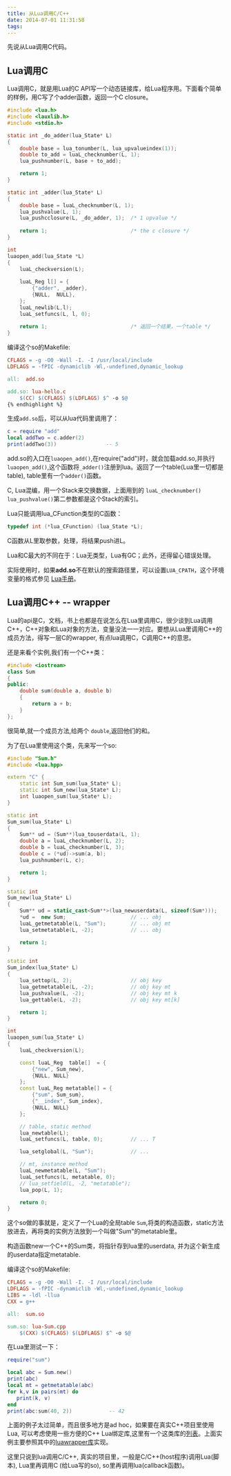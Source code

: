 ```yaml
---
title: 从Lua调用C/C++
date: 2014-07-01 11:31:58
tags:
---
```


先说从Lua调用C代码。

## Lua调用C

Lua调用C，就是用Lua的C API写一个动态链接库，给Lua程序用。下面看个简单的样例，用C写了个adder函数，返回一个C closure。

```C
#include <lua.h>
#include <lauxlib.h>
#include <stdio.h>

static int _do_adder(lua_State* L)
{
    double base = lua_tonumber(L, lua_upvalueindex(1));
    double to_add = luaL_checknumber(L, 1);
    lua_pushnumber(L, base + to_add);

    return 1;
}

static int _adder(lua_State* L)
{
    double base = luaL_checknumber(L, 1);
    lua_pushvalue(L, 1);
    lua_pushcclosure(L, _do_adder, 1);  /* 1 upvalue */
    
    return 1;                           /* the c closure */
}

int
luaopen_add(lua_State *L)
{
    luaL_checkversion(L);
    
    luaL_Reg l[] = {
        {"adder", _adder},
        {NULL,  NULL},
    };
    luaL_newlib(L,l);
    luaL_setfuncs(L, l, 0);
    
    return 1;                           /* 返回一个结果，一个table */
}
```

编译这个so的Makefile:

```makefile
CFLAGS = -g -O0 -Wall -I. -I /usr/local/include 
LDFLAGS = -fPIC -dynamiclib -Wl,-undefined,dynamic_lookup

all:  add.so

add.so: lua-hello.c
	$(CC) $(CFLAGS) $(LDFLAGS) $^ -o $@  
{% endhighlight %}
```

生成`add.so`后，可以从lua代码里调用了：

```lua
c = require "add"
local addTwo = c.adder(2)
print(addTwo(3))                -- 5
```

add.so的入口在`luaopen_add()`,在require("add")时，就会加载add.so,并执行`luaopen_add()`,这个函数将`_adder()`注册到lua。返回了一个table(Lua里一切都是table), table里有一个`adder()`函数。

C, Lua混编，用一个Stack来交换数据，上面用到的 `luaL_checknumber()` `lua_pushvalue()`第二参数都是这个Stack的索引。

Lua只能调用lua_CFunction类型的C函数：

```C
typedef int (*lua_CFunction) (lua_State *L);
```

C函数从L里取参数，处理，将结果push进L。

Lua和C最大的不同在于：Lua无类型，Lua有GC；此外，还得留心错误处理。

实际使用时，如果**add.so**不在默认的搜索路径里，可以设置`LUA_CPATH`，这个环境变量的格式参见 [Lua手册](http://www.lua.org/manual/5.2/manual.html#pdf-package.path)。

## Lua调用C++ -- wrapper

Lua的api是C，文档，书上也都是在说怎么在Lua里调用C，很少谈到Lua调用C++，C++对象和Lua对象的方法，变量没法一一对应。要想从Lua里调用C++的成员方法，得写一层C的wrapper, 有点lua调用C，C调用C++的意思。

还是来看个实例,我们有一个C++类：

```cpp
#include <iostream>
class Sum
{
public:
    double sum(double a, double b)
    {
        return a + b;
    }
};
```

很简单,就一个成员方法,给两个 `double`,返回他们的和。

为了在Lua里使用这个类，先来写一个so:

```cpp
#include "Sum.h"
#include <lua.hpp>

extern "C" {
    static int Sum_sum(lua_State* L);
    static int Sum_new(lua_State* L);
    int luaopen_sum(lua_State* L);
}

static int
Sum_sum(lua_State* L)
{
    Sum** ud = (Sum**)lua_touserdata(L, 1);
    double a = luaL_checknumber(L, 2);
    double b = luaL_checknumber(L, 3);
    double c = (*ud)->sum(a, b);
    lua_pushnumber(L, c);

    return 1;
}

static int
Sum_new(lua_State* L)
{
    Sum** ud = static_cast<Sum**>(lua_newuserdata(L, sizeof(Sum*)));
    *ud =  new Sum;                     // ... obj
    luaL_getmetatable(L, "Sum");        // ... obj mt
    lua_setmetatable(L, -2);            // ... obj

    return 1;
}

static int
Sum_index(lua_State* L)
{
    lua_settop(L, 2);                   // obj key
    lua_getmetatable(L, -2);            // obj key mt
    lua_pushvalue(L, -2);               // obj key mt k
    lua_gettable(L, -2);                // obj key mt[k]

    return 1;
}

int
luaopen_sum(lua_State* L)
{
    luaL_checkversion(L);

    const luaL_Reg  table[]  = {
        {"new", Sum_new},
        {NULL, NULL}
    };
    const luaL_Reg metatable[] = {
        {"sum", Sum_sum},
        {"__index", Sum_index},
        {NULL, NULL}
    };

    // table, static method
    lua_newtable(L);
    luaL_setfuncs(L, table, 0);         // ... T

    lua_setglobal(L, "Sum");            // ...

    // mt, instance method
    luaL_newmetatable(L, "Sum");
    luaL_setfuncs(L, metatable, 0);
    // lua_setfield(L, -2, "metatable");
    lua_pop(L, 1);

    return 0;
}
```

这个so做的事就是，定义了一个Lua的全局table `Sum`,将类的构造函数，static方法放进去，再将类的实例方法放到一个叫做"Sum"的metatable里。

构造函数new一个C++的Sum类，将指针存到lua里的userdata, 并为这个新生成的userdata指定metatable.

编译这个so的Makefile:

```makefile
CFLAGS = -g -O0 -Wall -I. -I /usr/local/include 
LDFLAGS = -fPIC -dynamiclib -Wl,-undefined,dynamic_lookup
LIBS = -ldl -llua
CXX = g++

all:  sum.so

sum.so: lua-Sum.cpp
	$(CXX) $(CFLAGS) $(LDFLAGS) $^ -o $@
```

在Lua里测试一下：

```lua
require("sum")

local abc = Sum.new()
print(abc)
local mt = getmetatable(abc)
for k,v in pairs(mt) do 
   print(k, v)
end
print(abc:sum(40, 2))            -- 42
```

上面的例子太过简单，而且很多地方是ad hoc，如果要在真实C++项目里使用Lua, 可以考虑使用一些方便的C++ Lua绑定库,这里有一个这类库的[列表](http://lua-users.org/wiki/BindingCodeToLua)。上面实例主要参照其中的[luawrapper库](https://bitbucket.org/alexames/luawrapper)实现。

这里只说到lua调用C/C++, 真实的项目里，一般是C/C++(host程序)调用Lua(脚本), Lua里再调用C (给Lua写的so), so里再调用lua(callback函数)。
